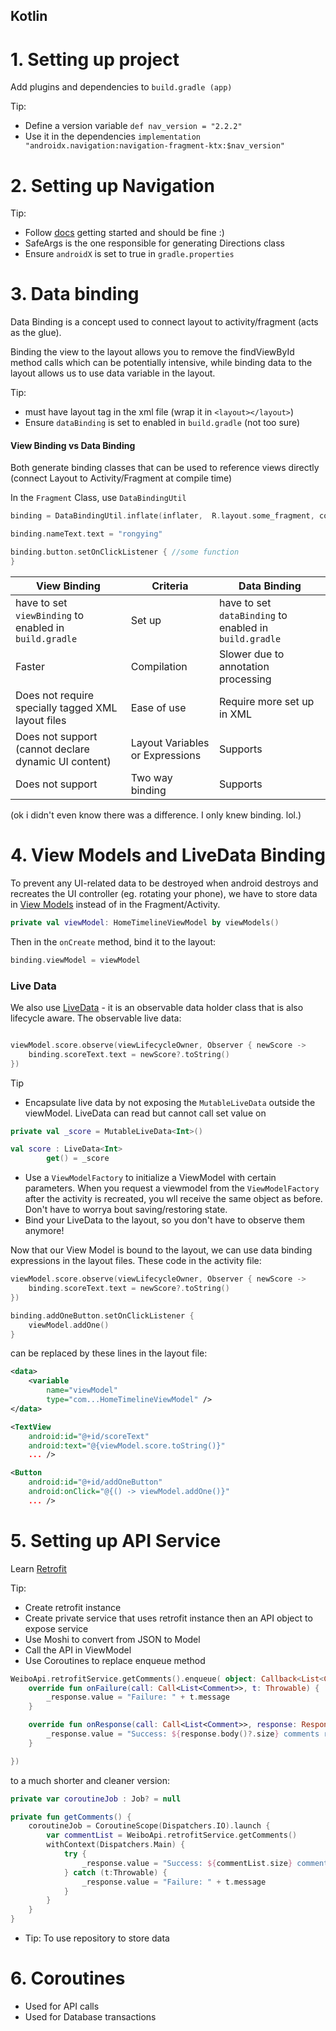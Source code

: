 ## Kotlin

# 1. Setting up project
Add plugins and dependencies to `build.gradle (app)`

Tip:
* Define a version variable `def nav_version = "2.2.2"`
* Use it in the dependencies `implementation "androidx.navigation:navigation-fragment-ktx:$nav_version"`


# 2. Setting up Navigation
Tip:
* Follow [docs](https://developer.android.com/guide/navigation/navigation-getting-started) getting started and should be fine :)
* SafeArgs is the one responsible for generating Directions class
* Ensure `androidX` is set to true in `gradle.properties`

# 3. Data binding
Data Binding is a concept used to connect layout to activity/fragment (acts as the glue). 

Binding the view to the layout allows you to remove the findViewById method calls which can be potentially intensive, while binding data to the layout allows us to use data variable in the layout.

Tip:
* must have layout tag in the xml file (wrap it in `<layout></layout>`)
* Ensure `dataBinding` is set to enabled in `build.gradle` (not too sure)

#### View Binding vs Data Binding

Both generate binding classes that can be used to reference views directly (connect Layout to Activity/Fragment at compile time)

In the `Fragment` Class, use `DataBindingUtil`
```kotlin
binding = DataBindingUtil.inflate(inflater,  R.layout.some_fragment, container, false)

binding.nameText.text = "rongying"

binding.button.setOnClickListener { //some function 
}
```

|View Binding | Criteria | Data Binding |
|--|--|--|
|have to set `viewBinding` to enabled in `build.gradle` | Set up | have to set `dataBinding` to enabled in `build.gradle`|
|Faster|Compilation|Slower due to annotation processing|
|Does not require specially tagged XML layout files|Ease of use|Require more set up in XML|
|Does not support (cannot declare dynamic UI content)|Layout Variables or Expressions|Supports|
|Does not support|Two way binding|Supports|

(ok i didn't even know there was a difference. I only knew binding. lol.)


# 4. View Models and LiveData Binding
To prevent any UI-related data to be destroyed when android destroys and recreates the UI controller (eg. rotating your phone), we have to store data in [View Models](https://developer.android.com/topic/libraries/architecture/viewmodel) instead of in the Fragment/Activity.


```kotlin
private val viewModel: HomeTimelineViewModel by viewModels()
```

Then in the `onCreate` method, bind it to the layout:
```kotlin
binding.viewModel = viewModel
```

### Live Data
We also use [LiveData](https://developer.android.com/topic/libraries/architecture/livedata) - it is an observable data holder class that is also lifecycle aware. The observable live data:
```kotlin

viewModel.score.observe(viewLifecycleOwner, Observer { newScore ->
    binding.scoreText.text = newScore?.toString()
})
```


Tip
* Encapsulate live data by not exposing the `MutableLiveData` outside the viewModel. LiveData can read but cannot call set value on
```kotlin
private val _score = MutableLiveData<Int>()

val score : LiveData<Int>
        get() = _score
```
* Use a `ViewModelFactory` to initialize a ViewModel with certain parameters. When you request a viewmodel from the `ViewModelFactory` after the activity is recreated, you wll receive the same object as before. Don't have to worrya bout saving/restoring state.
* Bind your LiveData to the layout, so you don't have to observe them anymore!

Now that our View Model is bound to the layout, we can use data binding expressions in the layout files. These code in the activity file:
```kotlin
viewModel.score.observe(viewLifecycleOwner, Observer { newScore ->
    binding.scoreText.text = newScore?.toString()
})

binding.addOneButton.setOnClickListener {
    viewModel.addOne()
}
```
can be replaced by these lines in the layout file:
```xml
<data>
    <variable
        name="viewModel"
        type="com...HomeTimelineViewModel" />
</data>

<TextView
    android:id="@+id/scoreText"
    android:text="@{viewModel.score.toString()}"
    ... />

<Button
    android:id="@+id/addOneButton"
    android:onClick="@{() -> viewModel.addOne()}"
    ... />
```


# 5. Setting up API Service
Learn [Retrofit](https://square.github.io/retrofit/)

Tip:
* Create retrofit instance
* Create private service that uses retrofit instance then an API object to expose service
* Use Moshi to convert from JSON to Model
* Call the API in ViewModel
* Use Coroutines to replace enqueue method
```kotlin
WeiboApi.retrofitService.getComments().enqueue( object: Callback<List<Comment>>  {
    override fun onFailure(call: Call<List<Comment>>, t: Throwable) {
        _response.value = "Failure: " + t.message
    }

    override fun onResponse(call: Call<List<Comment>>, response: Response<List<Comment>>) {
        _response.value = "Success: ${response.body()?.size} comments retrieved!"
    }

})
```
to a much shorter and cleaner version:
```kotlin
private var coroutineJob : Job? = null

private fun getComments() {
    coroutineJob = CoroutineScope(Dispatchers.IO).launch {
        var commentList = WeiboApi.retrofitService.getComments()
        withContext(Dispatchers.Main) {
            try {
                _response.value = "Success: ${commentList.size} comments retrieved!"
            } catch (t:Throwable) {
                _response.value = "Failure: " + t.message
            }
        }
    }
}
```
* Tip: To use repository to store data

# 6. Coroutines
* Used for API calls
* Used for Database transactions